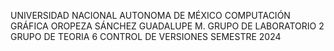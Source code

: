UNIVERSIDAD NACIONAL AUTONOMA DE MÉXICO
COMPUTACIÓN GRÁFICA
OROPEZA SÁNCHEZ GUADALUPE M.
GRUPO DE LABORATORIO 2
GRUPO DE TEORIA 6
CONTROL DE VERSIONES 
SEMESTRE 2024
